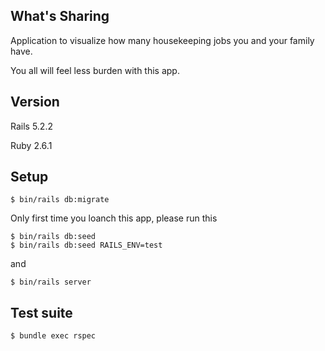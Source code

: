 ## What's Sharing

Application to visualize how many housekeeping jobs you and your family have.

You all will feel less burden with this app.

## Version

Rails 5.2.2

Ruby 2.6.1

## Setup

```
$ bin/rails db:migrate
```
Only first time you loanch this app, please run this
```
$ bin/rails db:seed
$ bin/rails db:seed RAILS_ENV=test
```
and

```
$ bin/rails server
```

## Test suite

```
$ bundle exec rspec
```
